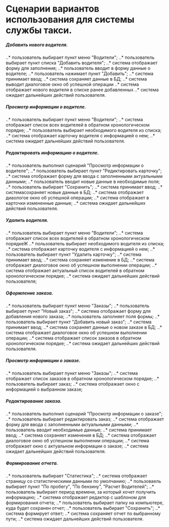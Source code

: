 ﻿# Сценарии вариантов использования для системы службы такси.

##### Добавить нового водителя.
  ..* пользователь выбирает пункт меню "Водители";
  ..* пользователь выбирает пункт списка "Добавить водителя";
  ..* система отображает форму для заполнения;
  ..* пользователь вводит в форму данные о водителе;
  ..* пользователь нажимает пункт "Добавить";
  ..* система принимает ввод;
  ..* система сохраняет данные в БД;
  ..* система выводит диалоговое окно об успешной операции
  ..* система отображает нового водителя в списке ранее добавленных
  ..* система ожидает дальнейших действий пользователя.

##### Просмотр информации о водителе.
  ..* пользователь выбирает пункт меню "Водители";
  ..* система отображает список всех водителей в обратном хронологическом порядке;
  ..* пользователь выбирает необходимого водителя из списка;
  ..* система отображает карточку водителя с информацией о нем;
  ..* система ожидает дальнейших действий пользователя.

##### Редактировать информацию о водителе.
  ..* пользователь выполнил сценарий "Просмотр информации о водителе";
  ..* пользователь выбирает пункт "Редиктировать карточку";
  ..* система отображает форму для ввода с заполненными актуальными данными;
  ..* пользователь вводит новые данные в необходимые поля;
  ..* пользователь выбирает "Сохранить";
  ..* система принимает ввод;
  ..* системасохраняет новые данные в БД;
  ..* система отображает диаологое окно об успешной операции;
  ..* система отображает в карточки измененные данные;
  ..* система ожидает дальнейших действий пользователя.

##### Удалить водителя.
  ..* пользователь выбирает пункт меню "Водители";
  ..* система отображает список всех водителей в обратном хронологическом порядкеЖ
  ..* пользователь выбирает необходимого водителя из списка;
  ..* система отображает карточку водителя с информацией о нем;
  ..* пользователь выбирает пункт "Удалить карточку";
  ..* система принимает ввод;
  ..* система сохраняет изменение в БД;
  ..* система отображает диалоговое окно об успешном выполнении операции;
  ..* система отображает актуальный список водителей в обратном хронологическом порядке;
  ..* система ожидает дальнейших действий пользователя;

##### Оформление заказа.
  ..* пользователь выбирает пункт меню "Заказы";
  ..* пользователь выбирает пункт "Новый заказ";
  ..* система отображает форму для добавления нового заказа;
  ..* пользователь заполняет поля формы;
  ..* пользователь выбирает пункт "Добавить новый заказ";
  ..* система принимает ввод;
  ..* система сохраняет данные о новом заказе в БД;
  ..* система отображает диалоговое окно об успешном выполнении операции;
  ..* система отображает список заказов в обратном хронологическом порядке;
  ..* система ожидает дальнейших действий пользователя.

##### Просмотр информации о заказе.
  ..* пользователь выбирает пункт меню "Заказы";
  ..* система отображает список заказов в обратном хронологическом порядке;
  ..* пользователь выбирает заказ;
  ..* система отображает окно с информацией о выбранном заказе;

##### Редактирование заказа.
  ..* пользователь выполнил сценарий "Просмотр информации о заказе";
  ..* пользователь выбирает редактировать заказ;
  ..* система отображает форму для ввода с заполненными актуальными данными;
  ..* пользователь вводит необходимые данные;
  ..* система принимает ввод;
  ..* система сохраняет изменения в БД;
  ..* система отображает диалоговое окно об успешном выполнении операции;
  ..* система отображает окно с актуальном информации о заказе;
  ..* система ожидает дальнейших действий пользователя.

##### Формирование отчета.
  ..* пользователь выбирает "Статистика";
  ..* система отображает страницу со статистическими данными по умолчанию;
  ..* пользоваель выбирает пункт "По пробегу", "По бензину", "Расчет Водителей";
  ..* пользователь выбирает период времени, за который хочет получить информацию;
  ..* система отображает редактор с шаблоном для формирования отчета;
  ..* пользователь выбирает папку на компьютере, куда будет сохранен отчет;
  ..* пользователь выбирает "Сохранить";
  ..* система формирует ответ;
  ..* система сохраняет отчет по выбранному пути;
  ..* система ожидает дальнейших действий пользователя.